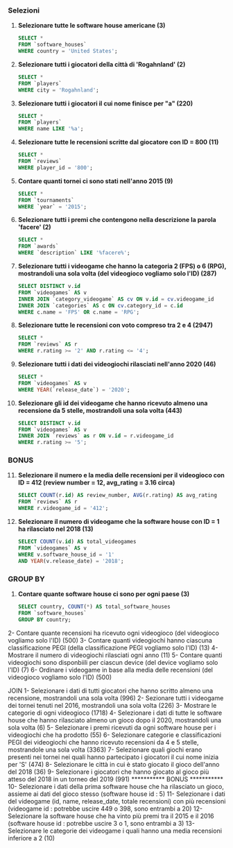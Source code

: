 ### Selezioni

1. **Selezionare tutte le software house americane (3)**
    ```sql
    SELECT * 
    FROM `software_houses` 
    WHERE country = 'United States';
    ```

2. **Selezionare tutti i giocatori della città di 'Rogahnland' (2)**
    ```sql
    SELECT * 
    FROM `players`
    WHERE city = 'Rogahnland';
    ```

3. **Selezionare tutti i giocatori il cui nome finisce per "a" (220)**
    ```sql
    SELECT * 
    FROM `players`
    WHERE name LIKE '%a';
    ```

4. **Selezionare tutte le recensioni scritte dal giocatore con ID = 800 (11)**
    ```sql
    SELECT *
    FROM `reviews`
    WHERE player_id = '800';
    ```

5. **Contare quanti tornei ci sono stati nell'anno 2015 (9)**
    ```sql
    SELECT *
    FROM `tournaments`
    WHERE `year` = '2015';
    ```

6. **Selezionare tutti i premi che contengono nella descrizione la parola 'facere' (2)**
    ```sql
    SELECT * 
    FROM `awards`
    WHERE `description` LIKE '%facere%';
    ```

7. **Selezionare tutti i videogame che hanno la categoria 2 (FPS) o 6 (RPG), mostrandoli una sola volta (del videogioco vogliamo solo l'ID) (287)**
    ```sql
    SELECT DISTINCT v.id 
    FROM `videogames` AS v
    INNER JOIN `category_videogame` AS cv ON v.id = cv.videogame_id
    INNER JOIN `categories` AS c ON cv.category_id = c.id
    WHERE c.name = 'FPS' OR c.name = 'RPG';
    ```

8. **Selezionare tutte le recensioni con voto compreso tra 2 e 4 (2947)**
    ```sql
    SELECT * 
    FROM `reviews` AS r
    WHERE r.rating >= '2' AND r.rating <= '4';
    ```

9. **Selezionare tutti i dati dei videogiochi rilasciati nell'anno 2020 (46)**
    ```sql
    SELECT * 
    FROM `videogames` AS v
    WHERE YEAR(`release_date`) = '2020';
    ```

10. **Selezionare gli id dei videogame che hanno ricevuto almeno una recensione da 5 stelle, mostrandoli una sola volta (443)**
    ```sql
    SELECT DISTINCT v.id
    FROM `videogames` AS v
    INNER JOIN `reviews` as r ON v.id = r.videogame_id
    WHERE r.rating >= '5';
    ```


### BONUS

11. **Selezionare il numero e la media delle recensioni per il videogioco con ID = 412 (review number = 12, avg_rating = 3.16 circa)**
    ```sql
    SELECT COUNT(r.id) AS review_number, AVG(r.rating) AS avg_rating
    FROM `reviews` AS r
    WHERE r.videogame_id = '412';
    ```

12. **Selezionare il numero di videogame che la software house con ID = 1 ha rilasciato nel 2018 (13)**
    ```sql
    SELECT COUNT(v.id) AS total_videogames
    FROM `videogames` AS v
    WHERE v.software_house_id = '1' 
    AND YEAR(v.release_date) = '2018';
    ```

### GROUP BY

1. **Contare quante software house ci sono per ogni paese (3)**
    ```sql
    SELECT country, COUNT(*) AS total_software_houses
    FROM `software_houses`
    GROUP BY country;
    ```


2- Contare quante recensioni ha ricevuto ogni videogioco (del videogioco vogliamo solo l'ID) (500)
3- Contare quanti videogiochi hanno ciascuna classificazione PEGI (della classificazione PEGI vogliamo solo l'ID) (13)
4- Mostrare il numero di videogiochi rilasciati ogni anno (11)
5- Contare quanti videogiochi sono disponbiili per ciascun device (del device vogliamo solo l'ID) (7)
6- Ordinare i videogame in base alla media delle recensioni (del videogioco vogliamo solo l'ID) (500)




JOIN
1- Selezionare i dati di tutti giocatori che hanno scritto almeno una recensione, mostrandoli una sola volta (996)
2- Sezionare tutti i videogame dei tornei tenuti nel 2016, mostrandoli una sola volta (226)
3- Mostrare le categorie di ogni videogioco (1718)
4- Selezionare i dati di tutte le software house che hanno rilasciato almeno un gioco dopo il 2020, mostrandoli una sola volta (6)
5- Selezionare i premi ricevuti da ogni software house per i videogiochi che ha prodotto (55)
6- Selezionare categorie e classificazioni PEGI dei videogiochi che hanno ricevuto recensioni da 4 e 5 stelle, mostrandole una sola volta (3363)
7- Selezionare quali giochi erano presenti nei tornei nei quali hanno partecipato i giocatori il cui nome inizia per 'S' (474)
8- Selezionare le città in cui è stato giocato il gioco dell'anno del 2018 (36)
9- Selezionare i giocatori che hanno giocato al gioco più atteso del 2018 in un torneo del 2019 (991)
*********** BONUS ***********
10- Selezionare i dati della prima software house che ha rilasciato un gioco, assieme ai dati del gioco stesso (software house id : 5)
11- Selezionare i dati del videogame (id, name, release_date, totale recensioni) con più recensioni (videogame id : potrebbe uscire 449 o 398, sono entrambi a 20)
12- Selezionare la software house che ha vinto più premi tra il 2015 e il 2016 (software house id : potrebbe uscire 3 o 1, sono entrambi a 3)
13- Selezionare le categorie dei videogame i quali hanno una media recensioni inferiore a 2 (10)
